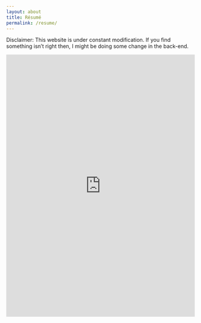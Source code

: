 ```yaml
---
layout: about
title: Résumé
permalink: /resume/
---
```

Disclaimer: This website is under constant modification. If you find something isn’t right then, I might be doing some change in the back-end.

<embed style="position: relative; height: 700px ; width: 100%; margin: 0" src="https://aidanhere.github.io/assets/files/resume.pdf" type="application/pdf" />
